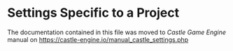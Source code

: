 # Settings Specific to a Project

The documentation contained in this file was moved to _Castle Game Engine_ manual on
https://castle-engine.io/manual_castle_settings.php
